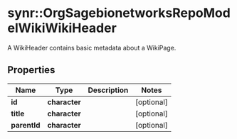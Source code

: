 # synr::OrgSagebionetworksRepoModelWikiWikiHeader

A WikiHeader contains basic metadata about a WikiPage.

## Properties
Name | Type | Description | Notes
------------ | ------------- | ------------- | -------------
**id** | **character** |  | [optional] 
**title** | **character** |  | [optional] 
**parentId** | **character** |  | [optional] 


